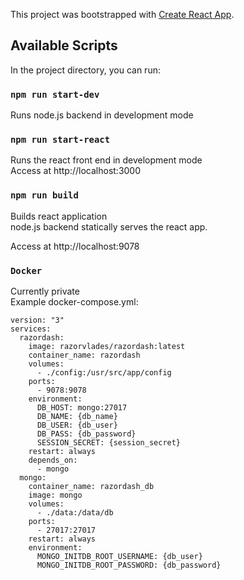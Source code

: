 This project was bootstrapped with [Create React App](https://github.com/facebook/create-react-app).

## Available Scripts

In the project directory, you can run:

### `npm run start-dev`

Runs node.js backend in development mode<br />

### `npm run start-react`

Runs the react front end in development mode<br />
Access at http://localhost:3000

### `npm run build`

Builds react application<br />
node.js backend statically serves the react app.

Access at http://localhost:9078<br />

### `Docker`
Currently private <br />
Example docker-compose.yml:<br />

```
version: "3"
services:
  razordash:
    image: razorvlades/razordash:latest
    container_name: razordash
    volumes:
      - ./config:/usr/src/app/config
    ports:
      - 9078:9078
    environment:
      DB_HOST: mongo:27017
      DB_NAME: {db_name}
      DB_USER: {db_user}
      DB_PASS: {db_password}
      SESSION_SECRET: {session_secret}
    restart: always
    depends_on:
      - mongo
  mongo:
    container_name: razordash_db
    image: mongo
    volumes:
      - ./data:/data/db
    ports:
      - 27017:27017
    restart: always
    environment:
      MONGO_INITDB_ROOT_USERNAME: {db_user}
      MONGO_INITDB_ROOT_PASSWORD: {db_password}
```
